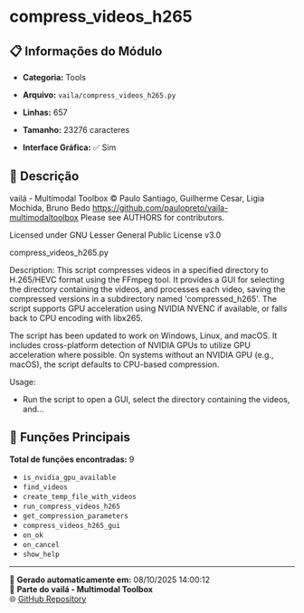 # compress_videos_h265

## 📋 Informações do Módulo

- **Categoria:** Tools
- **Arquivo:** `vaila/compress_videos_h265.py`
- **Linhas:** 657
- **Tamanho:** 23276 caracteres


- **Interface Gráfica:** ✅ Sim

## 📖 Descrição


vailá - Multimodal Toolbox
© Paulo Santiago, Guilherme Cesar, Ligia Mochida, Bruno Bedo
https://github.com/paulopreto/vaila-multimodaltoolbox
Please see AUTHORS for contributors.

Licensed under GNU Lesser General Public License v3.0

compress_videos_h265.py

Description:
This script compresses videos in a specified directory to H.265/HEVC format using the FFmpeg tool.
It provides a GUI for selecting the directory containing the videos, and processes each video,
saving the compressed versions in a subdirectory named 'compressed_h265'.
The script supports GPU acceleration using NVIDIA NVENC if available, or falls back to CPU encoding
with libx265.

The script has been updated to work on Windows, Linux, and macOS.
It includes cross-platform detection of NVIDIA GPUs to utilize GPU acceleration where possible.
On systems without an NVIDIA GPU (e.g., macOS), the script defaults to CPU-based compression.

Usage:
- Run the script to open a GUI, select the directory containing the videos, and...

## 🔧 Funções Principais

**Total de funções encontradas:** 9

- `is_nvidia_gpu_available`
- `find_videos`
- `create_temp_file_with_videos`
- `run_compress_videos_h265`
- `get_compression_parameters`
- `compress_videos_h265_gui`
- `on_ok`
- `on_cancel`
- `show_help`




---

📅 **Gerado automaticamente em:** 08/10/2025 14:00:12  
🔗 **Parte do vailá - Multimodal Toolbox**  
🌐 [GitHub Repository](https://github.com/vaila-multimodaltoolbox/vaila)
